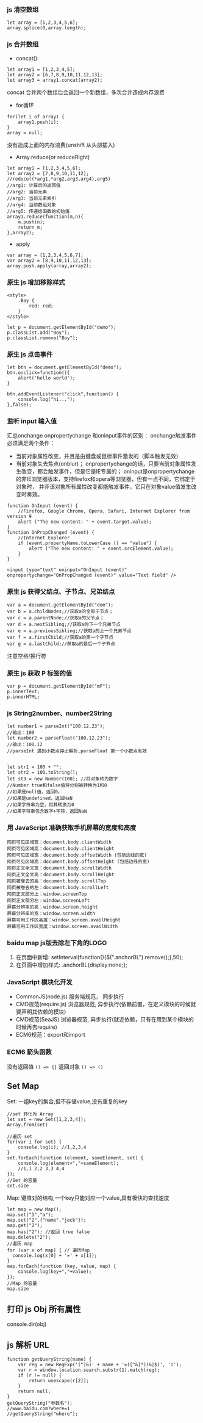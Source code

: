 
### js 清空数组
```
let array = [1,2,3,4,5,6];
array.splice(0,array.length);
```

### js 合并数组

* concat():
```
let array1 = [1,2,3,4,5];
let array2 = [6,7,8,9,10,11,12,13];
let array3 = array1.concat(array2);
```
concat 合并两个数组后会返回一个新数组，多次合并造成内存浪费

* for循环
```
for(let i of array) {
	array1.push(i);
}
array = null;
```
没有造成上面的内存浪费(unshift 从头部插入)

* Array.reduce(or reduceRight)
```
let array1 = [1,2,3,4,5,6];
let array2 = [7,8,9,10,11,12];
//reduce((*arg1,*arg2,arg3,arg4),arg5)
//arg1: 计算后的返回值
//arg2: 当前元素
//arg3: 当前元素索引
//arg4: 当前数组对象
//arg5: 传递给函数的初始值
array1.reduce(function(m,n){
	m.push(n);
    return m;
},array2);
```

* apply
```
var array = [1,2,3,4,5,6,7];
var array2 = [8,9,10,11,12,13];
array.push.apply(array,array2);
```

### 原生 js 增加移除样式

```
<style>
	.Boy {
		red: red;
	}
</style>

let p = document.getElementById("demo");
p.classList.add("Boy");
p.classList.remove("Boy");
```

### 原生 js 点击事件

```
let btn = document.getElementById("demo");
btn.onclick=function(){
	alert('hello world');
}

btn.addEventListener("click",function() {
	console.log("hi...");
},false);
```

### 监听 input 输入值

汇总onchange onpropertychange 和oninput事件的区别：
onchange触发事件必须满足两个条件：
* 当前对象属性改变，并且是由键盘或鼠标事件激发的（脚本触发无效）
* 当前对象失去焦点(onblur)；
onpropertychange的话，只要当前对象属性发生改变，都会触发事件，但是它是IE专属的；
oninput是onpropertychange的非IE浏览器版本，支持firefox和opera等浏览器，但有一点不同，它绑定于对象时，
并非该对象所有属性改变都能触发事件，它只在对象value值发生改变时奏效。

```
function OnInput (event) {
	//Firefox, Google Chrome, Opera, Safari, Internet Explorer from version 9
	alert ("The new content: " + event.target.value);
}
function OnPropChanged (event) {
	//Internet Explorer
	if (event.propertyName.toLowerCase () == "value") {
		alert ("The new content: " + event.srcElement.value);
	}
}

<input type="text" oninput="OnInput (event)" onpropertychange="OnPropChanged (event)" value="Text field" />

```

### 原生 js 获得父结点、子节点、兄弟结点
```
var a = document.getElementById("dom");
var b = a.childNodes;//获取a的全部子节点；
var c = a.parentNode;//获取a的父节点；
var d = a.nextSibling;//获取a的下一个兄弟节点
var e = a.previousSibling;//获取a的上一个兄弟节点
var f = a.firstChild;//获取a的第一个子节点
var g = a.lastChild;//获取a的最后一个子节点
```
注意空格/换行符

### 原生 js 获取 P 标签的值
```
var p = document.getElementById("mP");
p.innerText;
p.innerHTML;
```

### js String2number、number2String
```
let number1 = parseInt("100.12.23");
//输出：100
let number2 = parseFloat("100.12.23");
//输出：100.12
//parseInt 遇到小数点停止解析,parseFloat 第一个小数点有效


let str1 = 100 + "";
let str2 = 100.toString();
let st3 = new Number(100); //将对象转为数字
//Number true和false值将分别被转换为1和0
//如果是null值，返回0。
//如果是undefined，返回NaN
//如果字符串为空，将其转换为0
//如果字符串包含数字+字符，返回NaN
```

### 用 JavaScript 准确获取手机屏幕的宽度和高度
```
网页可见区域宽：document.body.clientWidth 
网页可见区域高：document.body.clientHeight 
网页可见区域宽：document.body.offsetWidth (包括边线的宽) 
网页可见区域高：document.body.offsetHeight (包括边线的宽)
网页正文全文宽：document.body.scrollWidth 
网页正文全文高：document.body.scrollHeight
网页被卷去的高：document.body.scrollTop
网页被卷去的左：document.body.scrollLeft 
网页正文部分上：window.screenTop 
网页正文部分左：window.screenLeft
屏幕分辨率的高：window.screen.height 
屏幕分辨率的宽：window.screen.width
屏幕可用工作区高度：window.screen.availHeight
屏幕可用工作区宽度：window.screen.availWidth
```

### baidu map js版去除左下角的LOGO

1. 在页面中新增: setInterval(function(){$(".anchorBL").remove();},50);
2. 在页面中增加样式: .anchorBL{display:none;};

### JavaScript 模块化开发

* CommonJS(node.js) 服务端规范， 同步执行
* CMD规范(require.js) 浏览器规范, 异步执行(依赖前置，在定义模块的时候就要声明其依赖的模块)
* CMD规范(SeaJS) 浏览器规范, 异步执行(就近依赖，只有在用到某个模块的时候再去require)
* ECM6规范：export和import

### ECM6 箭头函数

没有返回值 `() => {}`
返回对象 `() => ()`

## Set Map

Set: 一组key的集合,但不存储value,没有重复的key
```
//set 转化为 Array
let set = new Set([1,2,3,4]);
Array.from(set)

//遍历 set
for(var i for set) {
	console.log(i); //1,2,3,4
}
set.forEach(function (element, sameElement, set) {
	console.log(element+","+sameElement);
	//1,1 2,2 3,3 4,4
});
//Set 的容量
set.size
```
Map: 键值对的结构,一个key只能对应一个value,具有极快的查找速度
```
let map = new Map();
map.set("1","a");
map.set("2",{"name","jack"});
map.get("2");
map.has("2"); //返回 true false
map.delete("2");
//遍历 map
for (var x of map) { // 遍历Map
  console.log(x[0] + '=' + x[1]);
}
map.forEach(function (key, value, map) {
	console.log(key+","+value);
});
//Map 的容量
map.size
```

## 打印 js Obj 所有属性

console.dir(obj)

## js 解析 URL

```
function getQueryString(name) {
    var reg = new RegExp('(^|&)' + name + '=([^&]*)(&|$)', 'i');
    var r = window.location.search.substr(1).match(reg);
    if (r != null) {
        return unescape(r[2]);
    }
    return null;
}
getQueryString("参数名");
//www.baidu.com?where=1
//getQueryString("where");
```






